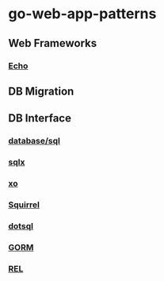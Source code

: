 # go-web-app-patterns

## Web Frameworks

### [Echo](https://github.com/labstack/echo)

## DB Migration

## DB Interface

### [database/sql](https://golang.org/pkg/database/sql/)

### [sqlx](https://github.com/jmoiron/sqlx)

### [xo](https://github.com/xo/xo)

### [Squirrel](https://github.com/Masterminds/squirrel)

### [dotsql](https://github.com/gchaincl/dotsql)

### [GORM](https://gorm.io/)

### [REL](https://fs02.github.io/rel/#/)
